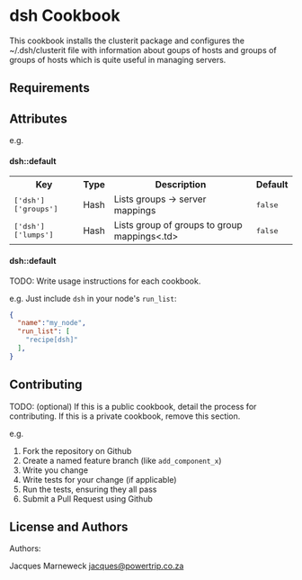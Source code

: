dsh Cookbook
============

This cookbook installs the clusterit package and configures the ~/.dsh/clusterit
file with information about goups of hosts and groups of groups of hosts which
is quite useful in managing servers.

Requirements
------------

Attributes
----------

e.g.
#### dsh::default
<table>
  <tr>
    <th>Key</th>
    <th>Type</th>
    <th>Description</th>
    <th>Default</th>
  </tr>
  <tr>
    <td><tt>['dsh']['groups']</tt></td>
    <td>Hash</td>
    <td>Lists groups -> server mappings</td>
    <td><tt>false</tt></td>
  </tr>
  <tr>
    <td><tt>['dsh']['lumps']</tt></td>
    <td>Hash</td>
    <td>Lists group of groups to group mappings<.td>
    <td><tt>false</tt></td>
  </tr>
</table>

#### dsh::default
TODO: Write usage instructions for each cookbook.

e.g.
Just include `dsh` in your node's `run_list`:

```json
{
  "name":"my_node",
  "run_list": [
    "recipe[dsh]"
  ],
}
```

Contributing
------------
TODO: (optional) If this is a public cookbook, detail the process for contributing. If this is a private cookbook, remove this section.

e.g.
1. Fork the repository on Github
2. Create a named feature branch (like `add_component_x`)
3. Write you change
4. Write tests for your change (if applicable)
5. Run the tests, ensuring they all pass
6. Submit a Pull Request using Github

License and Authors
-------------------
Authors:

Jacques Marneweck <jacques@powertrip.co.za>